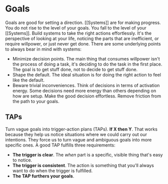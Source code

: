 # Goals

Goals are good for setting a direction. [[Systems]] are for making progress. You do not rise to the level of your goals. You fall to the level of your [[Systems]]. Build systems to take the right actions effortlessly. It's the perspective of looking at your life, noticing the parts that are inefficient, or require willpower, or just never get done. There are some underlying points to always bear in mind with systems:

- Minimize decision points. The main thing that consumes willpower isn't the process of doing a task, it's deciding to do the task in the first place. The goal is to get stuff done, not to decide to get stuff done.
- Shape the default. The ideal situation is for doing the right action to feel like the default.
- Beware trivial inconveniences. Think of decisions in terms of activation energy. Some decisions need more energy than others depending on how are setup. Make the good decision effortless. Remove friction from the path to your goals.


## TAPs

Turn vague goals into trigger-action plans (TAPs). **If X then Y**. That works because they help us notice situations where we could carry out our intentions. They force us to turn vague and ambiguous goals into more specific ones. A good TAP fulfills three requirements:

- **The trigger is clear**. The _when_ part is a specific, visible thing that's easy to notice.
- **The trigger is consistent**. The action is something that you'll always want to do when the trigger is fulfilled.
- **The TAP furthers your goals**.